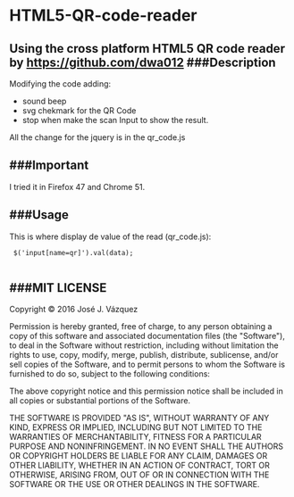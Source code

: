 # HTML5-QR-code-reader
Using the cross platform HTML5 QR code reader by https://github.com/dwa012
###Description
--------------

Modifying the code adding:
- sound beep
- svg chekmark for the QR Code
- stop when make the scan Input to show the result.  

All the change for the jquery is in the qr_code.js

###Important
--------------

I tried it in Firefox 47 and Chrome 51.


###Usage
----------------------

This is where display de value of the read (qr_code.js):
 
```
 $('input[name=qr]').val(data);
 
```


###MIT LICENSE
--------------

Copyright &copy; 2016 José J. Vázquez

Permission is hereby granted, free of charge, to any person obtaining a copy of this software and associated documentation files (the "Software"), to deal in the Software without restriction, including without limitation the rights to use, copy, modify, merge, publish, distribute, sublicense, and/or sell copies of the Software, and to permit persons to whom the Software is furnished to do so, subject to the following conditions:

The above copyright notice and this permission notice shall be included in all copies or substantial portions of the Software.

THE SOFTWARE IS PROVIDED "AS IS", WITHOUT WARRANTY OF ANY KIND, EXPRESS OR IMPLIED, INCLUDING BUT NOT LIMITED TO THE WARRANTIES OF MERCHANTABILITY, FITNESS FOR A PARTICULAR PURPOSE AND NONINFRINGEMENT. IN NO EVENT SHALL THE AUTHORS OR COPYRIGHT HOLDERS BE LIABLE FOR ANY CLAIM, DAMAGES OR OTHER LIABILITY, WHETHER IN AN ACTION OF CONTRACT, TORT OR OTHERWISE, ARISING FROM, OUT OF OR IN CONNECTION WITH THE SOFTWARE OR THE USE OR OTHER DEALINGS IN THE SOFTWARE.
